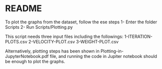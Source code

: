 
# README

To plot the graphs from the dataset, follow the ese steps
1- Enter the folder Scripts
2- Run Scripts/Plotting.py

This script needs three input files including the followings:
1-ITERATION-PLOTS.csv
2-VELOCITY-PLOT.csv
3-WEIGHT-PLOT.csv

Alternatively, plotting steps has been shown in Plotting-in-JupyterNotebook.pdf file, and running the code in Jupiter notebook should be enough to plot the graphs.
